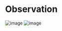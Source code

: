 # Observation 
![image](https://github.com/user-attachments/assets/2353d744-d98b-4071-b8ed-cd549d3a53cb)
![image](https://github.com/user-attachments/assets/31a37788-30d5-4a88-b8de-85874fb5f54d)


